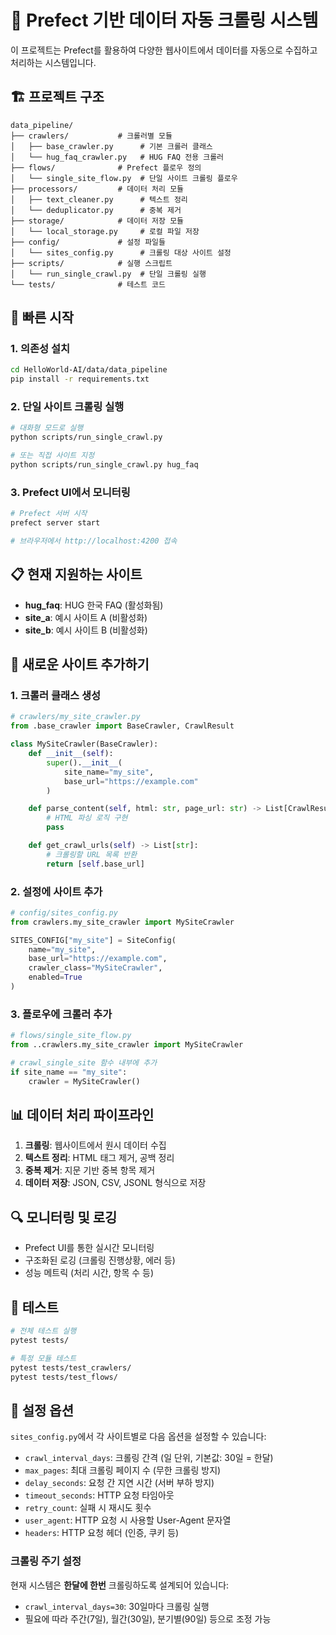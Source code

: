 # 🚀 Prefect 기반 데이터 자동 크롤링 시스템

이 프로젝트는 Prefect를 활용하여 다양한 웹사이트에서 데이터를 자동으로 수집하고 처리하는 시스템입니다.

## 🏗️ 프로젝트 구조

```
data_pipeline/
├── crawlers/           # 크롤러별 모듈
│   ├── base_crawler.py      # 기본 크롤러 클래스
│   └── hug_faq_crawler.py   # HUG FAQ 전용 크롤러
├── flows/              # Prefect 플로우 정의
│   └── single_site_flow.py  # 단일 사이트 크롤링 플로우
├── processors/         # 데이터 처리 모듈
│   ├── text_cleaner.py      # 텍스트 정리
│   └── deduplicator.py      # 중복 제거
├── storage/            # 데이터 저장 모듈
│   └── local_storage.py     # 로컬 파일 저장
├── config/             # 설정 파일들
│   └── sites_config.py      # 크롤링 대상 사이트 설정
├── scripts/            # 실행 스크립트
│   └── run_single_crawl.py  # 단일 크롤링 실행
└── tests/              # 테스트 코드
```

## 🚀 빠른 시작

### 1. 의존성 설치

```bash
cd HelloWorld-AI/data/data_pipeline
pip install -r requirements.txt
```

### 2. 단일 사이트 크롤링 실행

```bash
# 대화형 모드로 실행
python scripts/run_single_crawl.py

# 또는 직접 사이트 지정
python scripts/run_single_crawl.py hug_faq
```

### 3. Prefect UI에서 모니터링

```bash
# Prefect 서버 시작
prefect server start

# 브라우저에서 http://localhost:4200 접속
```

## 📋 현재 지원하는 사이트

- **hug_faq**: HUG 한국 FAQ (활성화됨)
- **site_a**: 예시 사이트 A (비활성화)
- **site_b**: 예시 사이트 B (비활성화)

## 🔧 새로운 사이트 추가하기

### 1. 크롤러 클래스 생성

```python
# crawlers/my_site_crawler.py
from .base_crawler import BaseCrawler, CrawlResult

class MySiteCrawler(BaseCrawler):
    def __init__(self):
        super().__init__(
            site_name="my_site",
            base_url="https://example.com"
        )

    def parse_content(self, html: str, page_url: str) -> List[CrawlResult]:
        # HTML 파싱 로직 구현
        pass

    def get_crawl_urls(self) -> List[str]:
        # 크롤링할 URL 목록 반환
        return [self.base_url]
```

### 2. 설정에 사이트 추가

```python
# config/sites_config.py
from crawlers.my_site_crawler import MySiteCrawler

SITES_CONFIG["my_site"] = SiteConfig(
    name="my_site",
    base_url="https://example.com",
    crawler_class="MySiteCrawler",
    enabled=True
)
```

### 3. 플로우에 크롤러 추가

```python
# flows/single_site_flow.py
from ..crawlers.my_site_crawler import MySiteCrawler

# crawl_single_site 함수 내부에 추가
if site_name == "my_site":
    crawler = MySiteCrawler()
```

## 📊 데이터 처리 파이프라인

1. **크롤링**: 웹사이트에서 원시 데이터 수집
2. **텍스트 정리**: HTML 태그 제거, 공백 정리
3. **중복 제거**: 지문 기반 중복 항목 제거
4. **데이터 저장**: JSON, CSV, JSONL 형식으로 저장

## 🔍 모니터링 및 로깅

- Prefect UI를 통한 실시간 모니터링
- 구조화된 로깅 (크롤링 진행상황, 에러 등)
- 성능 메트릭 (처리 시간, 항목 수 등)

## 🧪 테스트

```bash
# 전체 테스트 실행
pytest tests/

# 특정 모듈 테스트
pytest tests/test_crawlers/
pytest tests/test_flows/
```

## 📝 설정 옵션

`sites_config.py`에서 각 사이트별로 다음 옵션을 설정할 수 있습니다:

- `crawl_interval_days`: 크롤링 간격 (일 단위, 기본값: 30일 = 한달)
- `max_pages`: 최대 크롤링 페이지 수 (무한 크롤링 방지)
- `delay_seconds`: 요청 간 지연 시간 (서버 부하 방지)
- `timeout_seconds`: HTTP 요청 타임아웃
- `retry_count`: 실패 시 재시도 횟수
- `user_agent`: HTTP 요청 시 사용할 User-Agent 문자열
- `headers`: HTTP 요청 헤더 (인증, 쿠키 등)

### 크롤링 주기 설정

현재 시스템은 **한달에 한번** 크롤링하도록 설계되어 있습니다:
- `crawl_interval_days=30`: 30일마다 크롤링 실행
- 필요에 따라 주간(7일), 월간(30일), 분기별(90일) 등으로 조정 가능
